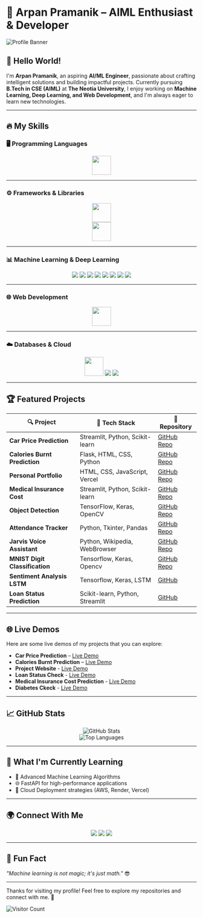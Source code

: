 # 🚀 Arpan Pramanik – AIML Enthusiast & Developer  

![Profile Banner](https://img.shields.io/badge/AI%20ML%20Enthusiast-Transforming%20Ideas%20Into%20Reality-blue?style=for-the-badge)

## 👋 Hello World!  

I'm **Arpan Pramanik**, an aspiring **AI/ML Engineer**, passionate about crafting intelligent solutions and building impactful projects. Currently pursuing **B.Tech in CSE (AIML)** at **The Neotia University**, I enjoy working on **Machine Learning, Deep Learning, and Web Development**, and I'm always eager to learn new technologies.  

---

## 🔥 My Skills  

### 🖥️ Programming Languages  

<p align="center">
  <img src="https://skillicons.dev/icons?i=python,c,java,js,r" height="50"/>
</p>

---

### ⚙️ Frameworks & Libraries  

<p align="center">
  <img src="https://skillicons.dev/icons?i=nodejs,react,express,nextjs,flask" height="50"/></br>
                                                                                          
  <img src="https://img.shields.io/badge/Streamlit-FF4B5C?style=for-the-badge&logo=streamlit&logoColor=white" height="50"/>
</p>

---

### 📊 Machine Learning & Deep Learning  

<p align="center">
  <img src="https://img.shields.io/badge/TensorFlow-FF6F00?style=for-the-badge&logo=tensorflow&logoColor=white" />
  <img src="https://img.shields.io/badge/Keras-D00000?style=for-the-badge&logo=keras&logoColor=white" />
  <img src="https://img.shields.io/badge/Scikit--learn-F7931E?style=for-the-badge&logo=scikit-learn&logoColor=white" />
  <img src="https://img.shields.io/badge/Pandas-150458?style=for-the-badge&logo=pandas&logoColor=white" />
  <img src="https://img.shields.io/badge/NumPy-013243?style=for-the-badge&logo=numpy&logoColor=white" />
  <img src="https://img.shields.io/badge/Matplotlib-11557C?style=for-the-badge&logo=plotly&logoColor=white" />
  <img src="https://img.shields.io/badge/Seaborn-009688?style=for-the-badge" />
  <img src="https://img.shields.io/badge/SciPy-8CAAE6?style=for-the-badge&logo=scipy&logoColor=white" />
</p>

---

### 🌐 Web Development  

<p align="center">
  <img src="https://skillicons.dev/icons?i=html,css,js,flask" height="50"/>
</p>

---

### ☁️ Databases & Cloud  

<p align="center">
  <img src="https://skillicons.dev/icons?i=mysql,aws" height="50"/>
  <img src="https://img.shields.io/badge/Render-46E3B7?style=for-the-badge&logo=render&logoColor=white" />
  <img src="https://img.shields.io/badge/Vercel-000000?style=for-the-badge&logo=vercel&logoColor=white" />
</p>

---

## 🏆 Featured Projects  

| 🔍 Project                | 🚀 Tech Stack                  | 🔗 Repository                                                                 |
|--------------------------|-------------------------------|------------------------------------------------------------------------------|
| **Car Price Prediction**  | Streamlit, Python, Scikit-learn | [GitHub Repo](https://github.com/arpanpramanik2003/Car-Price-Prediction-Streamlit.git)  |
| **Calories Burnt Prediction** | Flask, HTML, CSS, Python | [GitHub Repo](https://github.com/arpanpramanik2003/Calories_Burnt_Prediction_Using_Flask.git) |
| **Personal Portfolio**    | HTML, CSS, JavaScript, Vercel  | [GitHub Repo](https://github.com/arpanpramanik2003/project-website.git)  |
| **Medical Insurance Cost** | Streamlit, Python, Scikit-learn | [GitHub Repo](https://github.com/arpanpramanik2003/medical-insurance-cost-prediction.git) |
| **Object Detection**      | TensorFlow, Keras, OpenCV     | [GitHub Repo](https://github.com/arpanpramanik2003/object-detection-resnet50.git) |
| **Attendance Tracker**    | Python, Tkinter, Pandas       | [GitHub Repo](https://github.com/arpanpramanik2003/attendance-tracker.git) |
| **Jarvis Voice Assistant** | Python, Wikipedia, WebBrowser | [GitHub Repo](https://github.com/arpanpramanik2003/jarvis-voice-assistant.git) |
| **MNIST Digit Classification** | Tensorflow, Keras, Opencv | [GitHub Repo](https://github.com/arpanpramanik2003/mnist-digit-classification.git) |
| **Sentiment Analysis LSTM** | Tensorflow, Keras, LSTM | [GitHub](https://github.com/arpanpramanik2003/sentiment-analysis-lstm.git) |
| **Loan Status Prediction** | Scikit-learn, Python, Streamlit | [GitHub](https://github.com/arpanpramanik2003/loan-status-prediction.git)

---

## 🌐 Live Demos  

Here are some live demos of my projects that you can explore:

- **Car Price Prediction** – [Live Demo](https://car-price-prediction-streamlit-render.onrender.com/)
- **Calories Burnt Prediction** – [Live Demo](https://calories-burnt-prediction-fe8m.onrender.com/)
- **Project Website** - [Live Demo](https://project-website-three.vercel.app/)
- **Loan Status Check** - [Live Demo](https://loan-status-prediction-2upm.onrender.com/)
- **Medical Insurance Cost Prediction** - [Live Demo](https://medical-insurance-render-arpan.onrender.com/)
- **Diabetes Ckeck** - [Live Demo](https://diabetes-prediction-render-arpan.onrender.com/)
---

## 📈 GitHub Stats  

<div align="center">

![GitHub Stats](https://github-readme-stats.vercel.app/api?username=arpanpramanik2003&show_icons=true&theme=tokyonight&count_private=true)  
![Top Languages](https://github-readme-stats.vercel.app/api/top-langs/?username=arpanpramanik2003&layout=compact&theme=tokyonight)  

</div>

---

## 🌱 What I'm Currently Learning  

- 🧠 Advanced Machine Learning Algorithms  
- 🌐 FastAPI for high-performance applications  
- 🚀 Cloud Deployment strategies (AWS, Render, Vercel)  

---

## 🌍 Connect With Me  

<p align="center">
  <a href="mailto:pramanikarpan089@gmail.com"><img src="https://img.shields.io/badge/Email-D14836?style=for-the-badge&logo=gmail&logoColor=white" /></a>
  <a href="https://www.linkedin.com/in/arpan-pramanik-6a409228a"><img src="https://img.shields.io/badge/LinkedIn-blue?style=for-the-badge&logo=linkedin&logoColor=white" /></a>
  <a href="https://github.com/arpanpramanik2003"><img src="https://img.shields.io/badge/GitHub-181717?style=for-the-badge&logo=github&logoColor=white" /></a>
</p>

---

## 🎯 Fun Fact  

_"Machine learning is not magic; it's just math."_ 😎  

---

Thanks for visiting my profile! Feel free to explore my repositories and connect with me. 🚀

![Visitor Count](https://badges.pufler.dev/visits/arpanpramanik2003/arpanpramanik2003)
